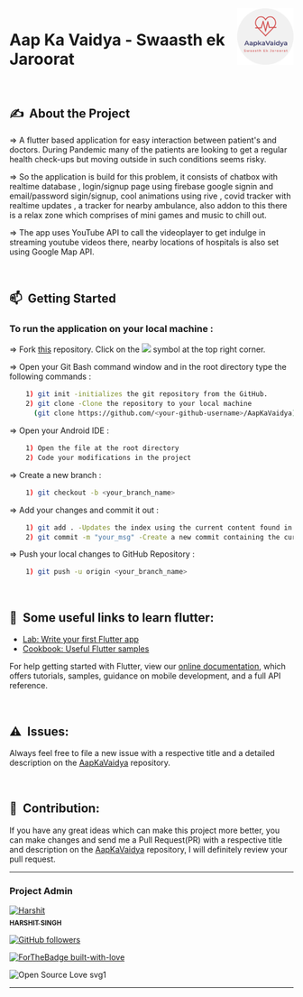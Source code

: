 <img src="images/logo.png" align="right" alt="Image" height="100" width="100" />


# Aap Ka Vaidya - Swaasth ek Jaroorat

<br>

## ✍&nbsp;  About the Project

=> A flutter based application for easy interaction between patient's and doctors. During Pandemic many of the patients are looking to get a regular health check-ups but moving outside in such conditions seems risky.


=> So the application is build for this problem, it consists of chatbox with realtime database , login/signup page using firebase google signin and email/password sigin/signup, cool animations using rive , covid tracker with realtime updates , a tracker for nearby ambulance, also addon to this there is a relax zone which comprises of mini games and music to chill out.


=> The app uses YouTube API to call the videoplayer to get indulge in streaming youtube videos there, nearby locations of hospitals is also set using Google Map API.

<br>

## 📫&nbsp; Getting Started

### To run the application on your local machine :

=> Fork [this](https://github.com/StudentCode-in/AapKaVaidya) repository.
Click on the <a href="https://github.com/StudentCode-in/AapKaVaidya/"><img src="https://img.icons8.com/ios/24/000000/code-fork.png"></a> symbol at the top right corner.  

=> Open your Git Bash command window and in the root directory type the following commands :
```bash
    1) git init -initializes the git repository from the GitHub. 
    2) git clone -Clone the repository to your local machine
      (git clone https://github.com/<your-github-username>/AapKaVaidya)
```    
=> Open your Android IDE :
```bash
    1) Open the file at the root directory
    2) Code your modifications in the project
```
=> Create a new branch :
```bash
    1) git checkout -b <your_branch_name>
```
=> Add your changes and commit it out :
```bash
    1) git add . -Updates the index using the current content found in the working tree
    2) git commit -m "your_msg" -Create a new commit containing the current contents of the index with a message
```
=> Push your local changes to GitHub Repository :
```bash
    1) git push -u origin <your_branch_name>
```
<br>

## 🤖&nbsp; Some useful links to learn flutter:

- [Lab: Write your first Flutter app](https://flutter.dev/docs/get-started/codelab)
- [Cookbook: Useful Flutter samples](https://flutter.dev/docs/cookbook)

For help getting started with Flutter, view our
[online documentation](https://flutter.dev/docs), which offers tutorials,
samples, guidance on mobile development, and a full API reference.

<br>

## ⚠️&nbsp; Issues:

Always feel free to file a new issue with a respective title and a detailed description on the [AapKaVaidya](https://github.com/StudentCode-in/AapKaVaidya) repository.

<br>

## 🤝&nbsp; Contribution:
If you have any great ideas which can make this project more better, you can make changes and send me a Pull Request(PR) with a respective title and description on the [AapKaVaidya](https://github.com/StudentCode-in/AapKaVaidya) repository, I will definitely review your pull request.


---

### Project Admin

<td align="center"><a href="https://github.com/Harshit564"><img src="https://avatars1.githubusercontent.com/u/47476857?s=400&u=8b1d57f71964ea8821662524e171a16e4fcc5c79&v=4" width="100px;" alt="Harshit"/><br/><sub><b>HARSHIT SINGH</b></sub></a></td>


[![GitHub followers](https://img.shields.io/github/followers/Harshit564?label=Follow&style=social)](https://github.com/Harshit564/)

[![ForTheBadge built-with-love](https://forthebadge.com/images/badges/built-with-love.svg)](https://GitHub.com/Harshit564/)

![Open Source Love svg1](https://badges.frapsoft.com/os/v1/open-source.svg?v=103)

---
